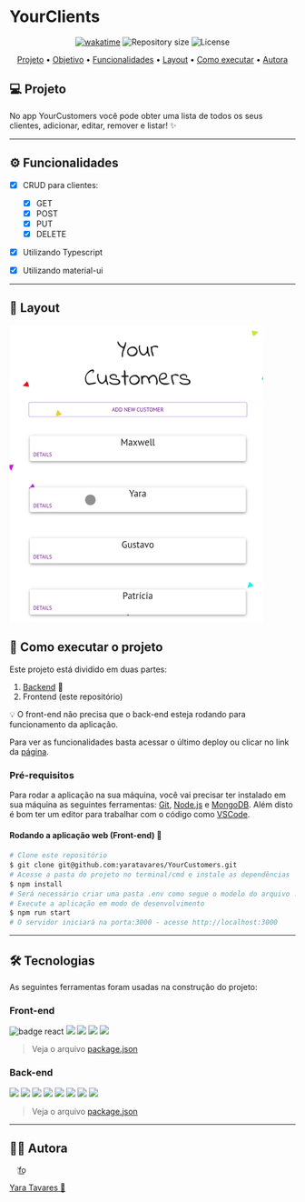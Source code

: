 # YourClients

<p align="center">
    <a href="https://wakatime.com/badge/user/97595b44-027b-4695-a588-53e9c884f7e2/project/c160d075-a9bb-4179-9b5b-cf607f0c2962"><img src="https://wakatime.com/badge/user/97595b44-027b-4695-a588-53e9c884f7e2/project/c160d075-a9bb-4179-9b5b-cf607f0c2962.svg"    alt="wakatime"></a>
    <img alt="Repository size" src="https://img.shields.io/github/repo-size/yaratavares/YourCustomers">
   <img alt="License" src="https://img.shields.io/badge/license-MIT-brightgreen"></p>
</p>
<p align="center">
 <a href="#projeto">Projeto</a> •
  <a href="#objetivo">Objetivo</a> •
 <a href="#funcionalidades">Funcionalidades</a> •
 <a href="#layout">Layout</a> • 
 <a href="#como-executar">Como executar</a> • 
 <a href="#autora">Autora</a>
</p>

## 💻 Projeto

No app YourCustomers você pode obter uma lista de todos os seus clientes, adicionar, editar, remover e listar! ✨

---

## ⚙️ Funcionalidades

- [x] CRUD para clientes:

  - [x] GET
  - [x] POST
  - [x] PUT
  - [x] DELETE

- [x] Utilizando Typescript

- [x] Utilizando material-ui

---
## 🎨 Layout

<img alt="Made by yaratavares" src="./src/utils/assets/yourcustomers.gif">


## 🚀 Como executar o projeto

Este projeto está dividido em duas partes:

1. [Backend](https://github.com/yaratavares/API-yourCustomers) 🎲
2. Frontend (este repositório) 

💡 O front-end não precisa que o back-end esteja rodando para funcionamento da aplicação.

Para ver as funcionalidades basta acessar o último deploy ou clicar no link da [página](https://your-customers.vercel.app/).

### Pré-requisitos

Para rodar a aplicação na sua máquina, você vai precisar ter instalado em sua máquina as seguintes ferramentas:
[Git](https://git-scm.com), [Node.js](https://nodejs.org/en/) e [MongoDB](https://www.mongodb.com/docs/manual/tutorial/getting-started/).
Além disto é bom ter um editor para trabalhar com o código como [VSCode](https://code.visualstudio.com/).

####  Rodando a aplicação web (Front-end) 🧭


```bash
# Clone este repositório
$ git clone git@github.com:yaratavares/YourCustomers.git
# Acesse a pasta do projeto no terminal/cmd e instale as dependências
$ npm install
# Será necessário criar uma pasta .env como segue o modelo do arquivo .env.example
# Execute a aplicação em modo de desenvolvimento
$ npm run start
# O servidor iniciará na porta:3000 - acesse http://localhost:3000
```

---

## 🛠 Tecnologias

As seguintes ferramentas foram usadas na construção do projeto:


### Front-end

<p >
<a src="https://reactjs.org/">
<img src="https://img.shields.io/badge/React-20232A?style=for-the-badge&logo=react&logoColor=61DAFB" alt="badge react"/> </a><a src="https://github.com/ReactTraining/react-router/tree/master/packages/react-router-dom"><img src="https://img.shields.io/badge/React_Router-CA4245?style=for-the-badge&logo=react-router&logoColor=white"/></a>
<a src="https://axios-http.com/"><img src="https://img.shields.io/badge/Axios-6F63E7?style=for-the-badge"/></a>
<a src='https://mui.com/pt/'>
<img src='https://img.shields.io/badge/Material%20UI-007FFF?style=for-the-badge&logo=mui&logoColor=white'>
</a> <a src="https://react-hot-toast.com/"><img src="https://img.shields.io/badge/React Hot Toast-482307?style=for-the-badge"/></a> 
</p>

> Veja o arquivo [package.json](./package.json)

### Back-end

<p>
<a src="https://nodejs.org/en/"><img src="https://img.shields.io/badge/Node.js-339933?style=for-the-badge&logo=nodedotjs&logoColor=white" /></a>
<img src='https://img.shields.io/badge/TypeScript-007ACC?style=for-the-badge&logo=typescript&logoColor=white'>
<a src="https://expressjs.com/pt-br/"><img src="https://img.shields.io/badge/Express.js-000000?style=for-the-badge&logo=express&logoColor=white"/></a>
<a src="https://www.mongodb.com/docs/manual/tutorial/getting-started/"><img src="https://img.shields.io/badge/MongoDB-4EA94B?style=for-the-badge&logo=mongodb&logoColor=white"/></a>
<a src="https://joi.dev/"><img src="https://img.shields.io/badge/joi-0A7EFA?style=for-the-badge"/></a>
<a src="https://github.com/expressjs/cors"><img src="https://img.shields.io/badge/cors-000000?style=for-the-badge"/></a>
<a src="https://github.com/motdotla/dotenv"><img src="https://img.shields.io/badge/.env-ECD53F?style=for-the-badge"/></a>
<a src='https://jestjs.io/docs/next/getting-started'>
<img src='https://img.shields.io/badge/Jest-C21325?style=for-the-badge&logo=jest&logoColor=white'/>
</a>
</p>


> Veja o arquivo [package.json](https://github.com/yaratavares/API-YourClients/blob/main/package.json)

---

## 🧜‍♀️ Autora

<a href="https://www.linkedin.com/in/yaracristinatavares/" >
 <img style="clip-path: circle()" src="https://avatars.githubusercontent.com/u/91642311?v=4" width="100px;" alt="foto"/>
 <p>Yara Tavares 🚀</p>
</a>

